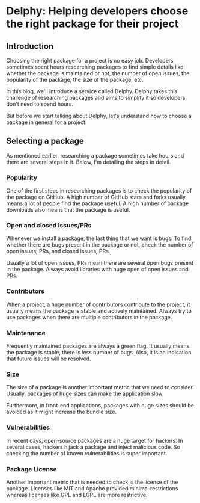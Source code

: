 # Delphy: Helping developers choose the right package for their project
## Introduction
Choosing the right package for a project is no easy job. Developers sometimes spent hours researching packages to find simple details like whether the package is maintained or not, the number of open issues, the popularity of the package, the size of the package, etc.

In this blog, we'll introduce a service called Delphy. Delphy takes this challenge of researching packages and aims to simplify it so developers don't need to spend hours.

But before we start talking about Delphy, let's understand how to choose a package in general for a project.

## Selecting a package
As mentioned earlier, researching a package sometimes take hours and there are several steps in it. Below, I'm detailing the steps in detail.

### Popularity
One of the first steps in researching packages is to check the popularity of the package on GitHub. A high number of GitHub stars and forks usually means a lot of people find the package useful. A high number of package downloads also means that the package is useful. 

### Open and closed Issues/PRs
Whenever we install a package, the last thing that we want is bugs. To find whether there are bugs present in the package or not, check the number of open issues, PRs, and closed issues, PRs.

Usually a lot of open issues, PRs mean there are several open bugs present in the package. Always avoid libraries with huge open of open issues and PRs.

### Contributors
When a project, a huge number of contributors contribute to the project, it usually means the package is stable and actively maintained. Always try to use packages when there are multiple contributors in the package.

### Maintanance
Frequently maintained packages are always a green flag. It usually means the package is stable, there is less number of bugs. Also, it is an indication that future issues will be resolved.

### Size
The size of a package is another important metric that we need to consider. Usually, packages of huge sizes can make the application slow. 

Furthermore, in front-end applications, packages with huge sizes should be avoided as it might increase the bundle size.

### Vulnerabilities
In recent days, open-source packages are a huge target for hackers. In several cases, hackers hijack a package and inject malicious code. So checking the number of known vulnerabilities is super important.

### Package License
Another important metric that is needed to check is the license of the package. Licenses like MIT and Apache provided minimal restrictions whereas licenses like GPL and LGPL are more restrictive.

